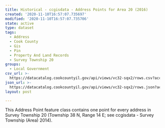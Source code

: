 ```yaml
---
title: Historical - ccgisdata - Address Points for Area 20 (2016)
created: '2020-11-10T16:57:07.735697'
modified: '2020-11-10T16:57:07.735706'
state: active
type: dataset
tags:
  - Address
  - Cook County
  - Gis
  - Pin
  - Property And Land Records
  - Survey Township 20
groups:
  - Local Government
csv_url: >-
  https://datacatalog.cookcountyil.gov/api/views/vc32-sqx2/rows.csv?accessType=DOWNLOAD
json_url: >-
  https://datacatalog.cookcountyil.gov/api/views/vc32-sqx2/rows.json?accessType=DOWNLOAD
layout: post

---
```

This Address Point feature class contains one point for every address in Survey Township 20 (Township 38 N, Range 14 E; see ccgisdata - Survey Township (Area) 2014).
